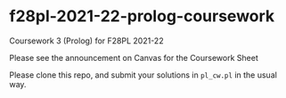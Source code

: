 # f28pl-2021-22-prolog-coursework

Coursework 3 (Prolog) for F28PL 2021-22

Please see the announcement on Canvas for the Coursework Sheet

Please clone this repo, and submit your solutions in `pl_cw.pl` in the usual way. 
